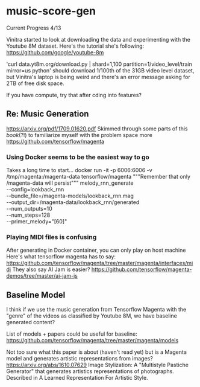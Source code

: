 # music-score-gen

Current Progress 4/13

Vinitra started to look at downloading the data and experimenting with the Youtube 8M dataset.
Here's the tutorial she's following: https://github.com/google/youtube-8m

'curl data.yt8m.org/download.py | shard=1,100 partition=1/video_level/train mirror=us python' should download 1/100th of the 31GB video level dataset, but Vinitra's laptop is being weird and there's an error message asking for 2TB of free disk space.

If you have compute, try that after cding into features?

## Re: Music Generation
https://arxiv.org/pdf/1709.01620.pdf
Skimmed through some parts of this *book*(?!) to familiarize myself with the problem space more
https://github.com/tensorflow/magenta

### Using Docker seems to be the easiest way to go
Takes a long time to start...
docker run -it -p 6006:6006 -v /tmp/magenta:/magenta-data tensorflow/magenta
"""Remember that only /magenta-data will persist"""
melody_rnn_generate \
  --config=lookback_rnn \
  --bundle_file=/magenta-models/lookback_rnn.mag \
  --output_dir=/magenta-data/lookback_rnn/generated \
  --num_outputs=10 \
  --num_steps=128 \
  --primer_melody="[60]"

### Playing MIDI files is confusing
After generating in Docker container, you can only play on host machine
Here's what tensorflow magenta has to say:
https://github.com/tensorflow/magenta/tree/master/magenta/interfaces/midi
They also say AI Jam is easier?
https://github.com/tensorflow/magenta-demos/tree/master/ai-jam-js

## Baseline Model
I think if we use the music generation from Tensorflow Magenta with the "genre" of the videos as classified by Youtube 8M, we have baseline generated content?

List of models + papers could be useful for baseline: https://github.com/tensorflow/magenta/tree/master/magenta/models

Not too sure what this paper is about (haven't read yet) but is a Magenta model and generates artistic representations from images? https://arxiv.org/abs/1610.07629
Image Stylization: A "Multistyle Pastiche Generator" that generates artistics representations of photographs. Described in A Learned Representation For Artistic Style.

